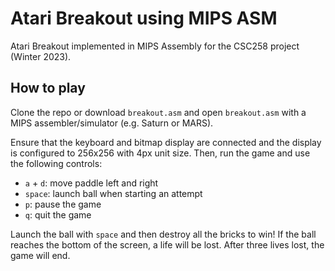 # Atari Breakout using MIPS ASM

Atari Breakout implemented in MIPS Assembly for the CSC258 project (Winter 2023).

## How to play

Clone the repo or download `breakout.asm` and open `breakout.asm` with a MIPS assembler/simulator (e.g. Saturn or MARS).

Ensure that the keyboard and bitmap display are connected and the display is configured to 256x256 with 4px unit size. Then, run the game and use the following controls:

- `a` + `d`: move paddle left and right
- `space`: launch ball when starting an attempt
- `p`: pause the game
- `q`: quit the game

Launch the ball with `space` and then destroy all the bricks to win! If the ball reaches the bottom of the screen, a life will be lost. After three lives lost, the game will end.